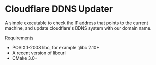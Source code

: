 # Cloudflare DDNS Updater

A simple executable to check the IP address that points to the current machine, and update cloudflare's DDNS system with our domain name.

Requirements

- POSIX.1-2008 libc, for example glibc 2.10+
- A recent version of libcurl
- CMake 3.0+
